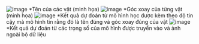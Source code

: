 ![image](https://github.com/user-attachments/assets/e61592e8-8e2c-40de-9792-a963740ee3bb)
*Tên của các vật (minh họa)
![image](https://github.com/user-attachments/assets/4a9910ae-6584-4dd4-917b-b58fca41a322)
*Góc xoay của từng vật (minh họa)
![image](https://github.com/user-attachments/assets/1dbf48a6-e5b9-4a49-8346-80ec5d18f215)
*Kết quả dự đoán từ mô hình học được kèm theo độ tin cậy mà mô hình tin rằng đó là tên đúng và góc xoay đúng của vật
![image](https://github.com/user-attachments/assets/9c19ffc1-4708-44ba-9497-90bbc1d3ed7c)
*Kết quả dự đoán từ các trọng số của mô hình được truyền vào và ảnh ngoài bộ dữ liệu

